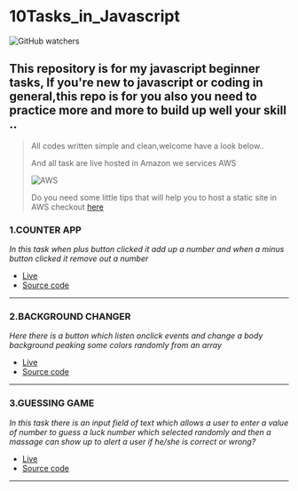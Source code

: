 # 10Tasks_in_Javascript

![GitHub watchers](https://img.shields.io/github/watchers/Pascal488/10Task_in_Javascript?logoColor=blue&style=social)

## This repository is for my javascript beginner tasks, If you're new to javascript or coding in general,this repo is for you also you  need to practice more and more to build  up well your skill ..



> All codes written simple and clean,welcome have a look below..
> 
> And all task are live hosted in Amazon we services AWS 
> 
> ![AWS](https://img.shields.io/badge/S3-Bucket-yellowgreen)
> 
> Do you need some little tips that will  help you to host a static site in AWS checkout [here]()

### 1.COUNTER APP
*In this task when plus button clicked it add up a number and when a minus button clicked it remove out a number*
- [Live](http://countepp.s3-website-us-east-1.amazonaws.com/)
- [Source code](https://github.com/Pascal488/10Js_Tasks/tree/main/A%20counter)

***

### 2.BACKGROUND CHANGER
*Here there is a button which listen onclick events*
*and change a body background peaking some colors randomly from an array*
- [Live](http://backgroundchanger.s3-website-us-east-1.amazonaws.com/)
- [Source code](https://github.com/Pascal488/10Js_Tasks/tree/main/Background-changer) 

***

### 3.GUESSING GAME
*In this task there is an input field of text which allows a user to enter a value of number to guess a luck number which selected randomly*
*and then a massage can show up to alert a user if he/she is correct or wrong?*
- [Live]()
- [Source code](https://github.com/Pascal488/10Js_Tasks/tree/main/Guessing-game) 

***




